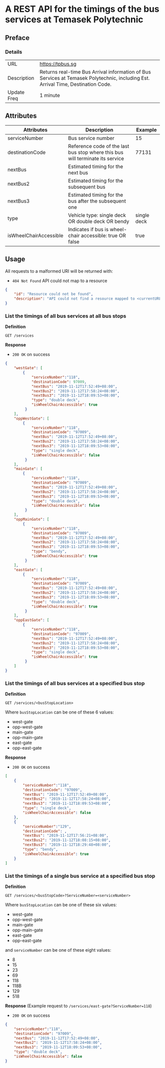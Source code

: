 # A REST API for the timings of the bus services at Temasek Polytechnic

## Preface

### Details
|||
|-------------|----------------------------------------------------------------------------------------------------------------------------------|
| URL         | https://tpbus.sg |
| Description | Returns real-time Bus Arrival information of Bus Services at Temasek Polytechnic, including Est. Arrival Time, Destination Code. |
| Update Freq | 1 minute |

## Attributes
| Attributes             | Description                                                                   | Example     |
|------------------------|-------------------------------------------------------------------------------|-------------|
| serviceNumber          | Bus service number                                                            | 15          |
| destinationCode        | Reference code of the last bus stop where this bus will terminate its service | 77131       |
| nextBus                | Estimated timing for the next bus                                             |             |
| nextBus2               | Estimated timing for the subsequent bus                                       |             |
| nextBus3               | Estimated timing for the bus after the subsequent one                         |             |
| type                   | Vehicle type: single deck OR double deck OR bendy                             | single deck |
| isWheelChairAccessible | Indicates if bus is wheel-chair accessible: true OR false                     | true        |

## Usage

All requests to a malformed URI will be returned with:

- `404 Not Found` API could not map to a resource
```json
{
    "id": "Resource could not be found",
    "description": "API could not find a resource mapped to <currentURLPath>"
}
```

### List the timings of all bus services at all bus stops

**Definition**

`GET /services`

**Response**

- `200 OK` on success
```json
{
    "westGate": [
        {
            "serviceNumber":"118",
            "destinationCode": 97009,
            "nextBus": "2019-11-12T17:52:49+08:00",
            "nextBus2": "2019-11-12T17:58:24+08:00",
            "nextBus3": "2019-11-12T18:09:53+08:00",
            "type": "double deck",
            "isWheelChairAccessible": true
         }
    ],
    "oppWestGate": [
        {
            "serviceNumber":"118",
            "destinationCode": "97009",
            "nextBus": "2019-11-12T17:52:49+08:00",
            "nextBus2": "2019-11-12T17:58:24+08:00",
            "nextBus3": "2019-11-12T18:09:53+08:00",
            "type": "single deck",
            "isWheelChairAccessible": false
         }
    ],
    "mainGate": [
        {
            "serviceNumber":"118",
            "destinationCode": "97009",
            "nextBus": "2019-11-12T17:52:49+08:00",
            "nextBus2": "2019-11-12T17:58:24+08:00",
            "nextBus3": "2019-11-12T18:09:53+08:00",
            "type": "double deck",
            "isWheelChairAccessible": false
         }
    ],
    "oppMainGate": [
        {
            "serviceNumber":"118",
            "destinationCode": "97009",
            "nextBus": "2019-11-12T17:52:49+08:00",
            "nextBus2": "2019-11-12T17:58:24+08:00",
            "nextBus3": "2019-11-12T18:09:53+08:00",
            "type": "bendy",
            "isWheelChairAccessible": true
         }
    ],
    "eastGate": [
        {
            "serviceNumber":"118",
            "destinationCode": "97009",
            "nextBus": "2019-11-12T17:52:49+08:00",
            "nextBus2": "2019-11-12T17:58:24+08:00",
            "nextBus3": "2019-11-12T18:09:53+08:00",
            "type": "double deck",
            "isWheelChairAccessible": true
         }
    ],
    "oppEastGate": [
        {
            "serviceNumber":"118",
            "destinationCode": "97009",
            "nextBus": "2019-11-12T17:52:49+08:00",
            "nextBus2": "2019-11-12T17:58:24+08:00",
            "nextBus3": "2019-11-12T18:09:53+08:00",
            "type": "single deck",
            "isWheelChairAccessible": true
         }
    ]
}
```

### List the timings of all bus services at a specified bus stop

**Definition**

`GET /services/<busStopLocation>`

Where `busStopLocation` can be one of these 6 values:
- west-gate
- opp-west-gate
- main-gate
- opp-main-gate
- east-gate
- opp-east-gate

**Response**

- `200 OK` on success
```json
[
    {
        "serviceNumber":"118",
        "destinationCode": "97009",
        "nextBus": "2019-11-12T17:52:49+08:00",
        "nextBus2": "2019-11-12T17:58:24+08:00",
        "nextBus3": "2019-11-12T18:09:53+08:00",
        "type": "single deck",
        "isWheelChairAccessible": false
    },
    {
        "serviceNumber":"129",
        "destinationCode": ,
        "nextBus": "2019-11-12T17:56:21+08:00",
        "nextBus2": "2019-11-12T18:08:15+08:00",
        "nextBus3": "2019-11-12T18:29:48+08:00",
        "type": "bendy",
        "isWheelChairAccessible": true
    }
]
```

### List the timings of a single bus service at a specified bus stop

**Definition**

`GET /services/<busStopCode>?ServiceNumber=<serviceNumber>`

Where `busStopLocation` can be one of these six values:
- west-gate
- opp-west-gate
- main-gate
- opp-main-gate
- east-gate
- opp-east-gate

and `serviceNumber` can be one of these eight values:
- 8
- 15
- 23
- 69
- 118
- 118B
- 129
- 518

**Response** (Example request to `/services/east-gate?ServiceNumber=118`)

- `200 OK` on success
```json
{
    "serviceNumber":"118",
    "destinationCode": "97009",
    "nextBus": "2019-11-12T17:52:49+08:00",
    "nextBus2": "2019-11-12T17:58:24+08:00",
    "nextBus3": "2019-11-12T18:09:53+08:00",
    "type": "double deck",
    "isWheelChairAccessible": false
}
```


